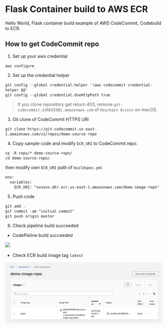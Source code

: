 # Flask Container build to AWS ECR

Hello World, Flask container build example of AWS CodeCommit, Codebuild to ECR.

## How to get CodeCommit repo


1. Set up your aws credential

```
aws configure
```

2. Set up the credential helper

```
git config --global credential.helper '!aws codecommit credential-helper $@'
git config --global credential.UseHttpPath true
```

> If you clone repository get return 403, remove `git-codecommit.${REGION}.amazonaws.com` of `Keychain Access` on macOS.

3. Git clone of CodeCommit HTTPS URI

```
git clone https://git-codecommit.us-east-1.amazonaws.com/v1/repos/demo-source-repo
```

4. Copy sample code and modify `ECR_URI` to CodeCommit repo.

```
cp -R repo/* demo-source-repo/
cd demo-source-repo/
```

then modify own `ECR_URI` path of `buildspec.yml`

```
env:
  variables:
    ECR_URI: "xxxxxx.dkr.ecr.us-east-1.amazonaws.com/demo-image-repo"
```

5. Push code

```
git add .
git commit -am "initial commit"
git push origin master
```

6. Check pipeline build succeeded

- CodePieline build succeeded

![](../img/demo-pipeline.png)

- Check ECR build image tag `latest`

![](../img/ecr-image.png)

